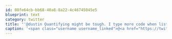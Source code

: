 ```yaml
---
id: 08fe64cb-bb68-40a8-8a22-4c46745045e5
blueprint: text
category: twitter
title: "'@dustin Quantifying might be tough. I type more code when listening to dubStep but that might not be a good thing. #WompWompWomp"
caption: '<span class="username username_linked">@<a href="https://twitter.com/dustin" title="dustin senos">dustin</a></span> Quantifying might be tough. I type more code when listening to dubStep but that might not be a good thing. <span class="hashtag hashtag_local">#<a href="http://tweettemp.darylchymko.ca/?tag=wompwompwomp">WompWompWomp</a>'
---
```

